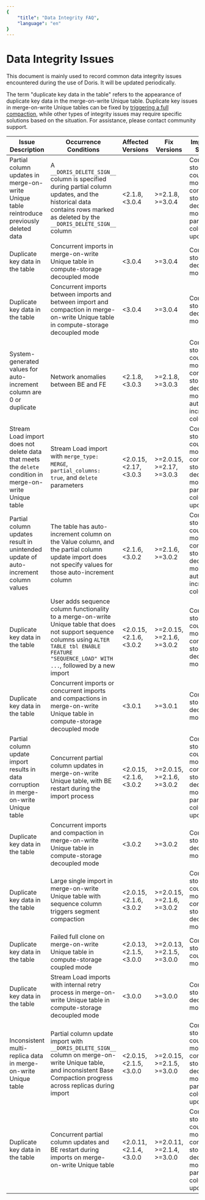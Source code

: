 ```yaml
---
{
    "title": "Data Integrity FAQ",
    "language": "en"
}
---
```


# Data Integrity Issues

This document is mainly used to record common data integrity issues encountered during the use of Doris. It will be updated periodically.

The term "duplicate key data in the table" refers to the appearance of duplicate key data in the merge-on-write Unique table. Duplicate key issues in merge-on-write Unique tables can be fixed by [triggering a full compaction](../admin-manual/trouble-shooting/repairing-data), while other types of integrity issues may require specific solutions based on the situation. For assistance, please contact community support.

| Issue Description | Occurrence Conditions | Affected Versions | Fix Versions | Impacted Scope | Fix PR |
|---|---|---|---|---|---|
| Partial column updates in merge-on-write Unique table reintroduce previously deleted data | A `__DORIS_DELETE_SIGN__` column is specified during partial column updates, and the historical data contains rows marked as deleted by the `__DORIS_DELETE_SIGN__` column | <2.1.8, <3.0.4 | >=2.1.8, >=3.0.4 | Compute-storage coupled mode, compute-storage decoupled mode, partial column updates | [#46194](https://github.com/apache/doris/pull/46194) |
| Duplicate key data in the table | Concurrent imports in merge-on-write Unique table in compute-storage decoupled mode | <3.0.4 | >=3.0.4 | Compute-storage decoupled mode | [#46039](https://github.com/apache/doris/pull/46039) |
| Duplicate key data in the table | Concurrent imports between imports and between import and compaction in merge-on-write Unique table in compute-storage decoupled mode | <3.0.4 | >=3.0.4 | Compute-storage decoupled mode | [#44975](https://github.com/apache/doris/pull/44975) |
| System-generated values for auto-increment column are 0 or duplicate | Network anomalies between BE and FE | <2.1.8, <3.0.3 | >=2.1.8, >=3.0.3 | Compute-storage coupled mode, compute-storage decoupled mode, auto-increment column | [#43774](https://github.com/apache/doris/pull/43774) |
| Stream Load import does not delete data that meets the `delete` condition in merge-on-write Unique table | Stream Load import with `merge_type: MERGE`, `partial_columns: true`, and `delete` parameters | <2.0.15, <2.17, <3.0.3 | >=2.0.15, >=2.17, >=3.0.3 | Compute-storage coupled mode, compute-storage decoupled mode, partial column updates | [#40730](https://github.com/apache/doris/pull/40730) |
| Partial column updates result in unintended update of auto-increment column values | The table has auto-increment column on the Value column, and the partial column update import does not specify values for those auto-increment column | <2.1.6, <3.0.2 | >=2.1.6, >=3.0.2 | Compute-storage coupled mode, compute-storage decoupled mode, auto-increment column | [#39996](https://github.com/apache/doris/pull/39996) |
| Duplicate key data in the table | User adds sequence column functionality to a merge-on-write Unique table that does not support sequence columns using `ALTER TABLE tbl ENABLE FEATURE "SEQUENCE_LOAD" WITH ...`, followed by a new import | <2.0.15, <2.1.6, <3.0.2 | >=2.0.15, >=2.1.6, >=3.0.2 | Compute-storage coupled mode, compute-storage decoupled mode | [#39958](https://github.com/apache/doris/pull/39958) |
| Duplicate key data in the table | Concurrent imports or concurrent imports and compactions in merge-on-write Unique table in compute-storage decoupled mode | <3.0.1 | >=3.0.1 | Compute-storage decoupled mode | [#39018](https://github.com/apache/doris/pull/39018) |
| Partial column update import results in data corruption in merge-on-write Unique table | Concurrent partial column updates in merge-on-write Unique table, with BE restart during the import process | <2.0.15, <2.1.6, <3.0.2 | >=2.0.15, >=2.1.6, >=3.0.2 | Compute-storage coupled mode, compute-storage decoupled mode, partial column updates | [#38331](https://github.com/apache/doris/pull/38331) |
| Duplicate key data in the table | Concurrent imports and compaction in merge-on-write Unique table in compute-storage decoupled mode | <3.0.2 | >=3.0.2 | Compute-storage decoupled mode | [#37670](https://github.com/apache/doris/pull/37670), [#41309](https://github.com/apache/doris/pull/41309), [#39791](https://github.com/apache/doris/pull/39791) |
| Duplicate key data in the table | Large single import in merge-on-write Unique table with sequence column triggers segment compaction | <2.0.15, <2.1.6, <3.0.2 | >=2.0.15, >=2.1.6, >=3.0.2 | Compute-storage coupled mode, compute-storage decoupled mode | [#38369](https://github.com/apache/doris/pull/38369) |
| Duplicate key data in the table | Failed full clone on merge-on-write Unique table in compute-storage coupled mode | <2.0.13, <2.1.5, <3.0.0 | >=2.0.13, >=2.1.5, >=3.0.0 | Compute-storage coupled mode | [#37001](https://github.com/apache/doris/pull/37001) |
| Duplicate key data in the table | Stream Load imports with internal retry process in merge-on-write Unique table in compute-storage decoupled mode | <3.0.0 | >=3.0.0 | Compute-storage decoupled mode | [#36670](https://github.com/apache/doris/pull/36670) |
| Inconsistent multi-replica data in merge-on-write Unique table | Partial column update import with `__DORIS_DELETE_SIGN__` column on merge-on-write Unique table, and inconsistent Base Compaction progress across replicas during import | <2.0.15, <2.1.5, <3.0.0 | >=2.0.15, >=2.1.5, >=3.0.0 | Compute-storage coupled mode, compute-storage decoupled mode, partial column updates | [#36210](https://github.com/apache/doris/pull/36210) |
| Duplicate key data in the table | Concurrent partial column updates and BE restart during imports on merge-on-write Unique table | <2.0.11, <2.1.4, <3.0.0 | >=2.0.11, >=2.1.4, >=3.0.0 | Compute-storage coupled mode, compute-storage decoupled mode, partial column updates | [#35739](https://github.com/apache/doris/pull/35739) |